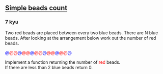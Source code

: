 <h2><a href=https://www.codewars.com/kata/58712dfa5c538b6fc7000569/train/javascript target="_blank">Simple beads count</a></h2><h3>7 kyu</h3><p>Two red beads are placed between every two blue beads. There are N blue beads. After looking at the arrangement below work out the number of red beads.</p><p><font color="blue">@</font><font color="red">@</font><font color="red">@</font><font color="blue">@</font><font color="red">@</font><font color="red">@</font><font color="blue">@</font><font color="red">@</font><font color="red">@</font><font color="blue">@</font><font color="red">@</font><font color="red">@</font><font color="blue">@</font><font color="red">@</font><font color="red">@</font><font color="blue">@</font>  </p><p>Implement a function returning the number of <font color="red">red</font> beads.<br>If there are less than 2 blue beads return 0.</p>